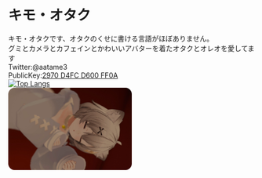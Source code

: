 # キモ・オタク
キモ・オタクです、オタクのくせに書ける言語がほぼありません。<br>
グミとカメラとカフェインとかわいいアバターを着たオタクとオレオを愛してます<br>
Twitter:@aatame3<br>
PublicKey:<a href="https://aatame3.net/PGP/aatame3.asc">2970 D4FC D600 FF0A</a><br>
[![Top Langs](https://github-readme-stats.vercel.app/api/top-langs/?username=aatame3&layout=compact&theme=holi)](https://github.com/anuraghazra/github-readme-stats)<br>
<a href="https://aata.me"><img src=.\img.webp width="50%" height="50%"></a>
